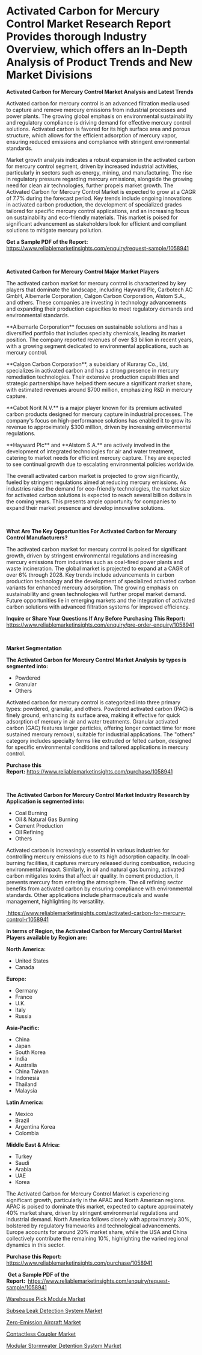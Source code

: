 <p><h1>Activated Carbon for Mercury Control Market Research Report Provides thorough Industry Overview, which offers an In-Depth Analysis of Product Trends and New Market Divisions</h1></p><p><strong>Activated Carbon for Mercury Control Market Analysis and Latest Trends</strong></p>
<p><p>Activated carbon for mercury control is an advanced filtration media used to capture and remove mercury emissions from industrial processes and power plants. The growing global emphasis on environmental sustainability and regulatory compliance is driving demand for effective mercury control solutions. Activated carbon is favored for its high surface area and porous structure, which allows for the efficient adsorption of mercury vapor, ensuring reduced emissions and compliance with stringent environmental standards.</p><p>Market growth analysis indicates a robust expansion in the activated carbon for mercury control segment, driven by increased industrial activities, particularly in sectors such as energy, mining, and manufacturing. The rise in regulatory pressure regarding mercury emissions, alongside the growing need for clean air technologies, further propels market growth. The Activated Carbon for Mercury Control Market is expected to grow at a CAGR of 7.7% during the forecast period. Key trends include ongoing innovations in activated carbon production, the development of specialized grades tailored for specific mercury control applications, and an increasing focus on sustainability and eco-friendly materials. This market is poised for significant advancement as stakeholders look for efficient and compliant solutions to mitigate mercury pollution.</p></p>
<p><strong>Get a Sample PDF of the Report:&nbsp;</strong> <a href="https://www.reliablemarketinsights.com/enquiry/request-sample/1058941?utm_campaign=3209&utm_medium=2&utm_source=Github&utm_content=ia&utm_term=31032025&utm_id=activated-carbon-for-mercury-control">https://www.reliablemarketinsights.com/enquiry/request-sample/1058941</a></p>
<p>&nbsp;</p>
<p><strong>Activated Carbon for Mercury Control Major Market Players</strong></p>
<p><p>The activated carbon market for mercury control is characterized by key players that dominate the landscape, including Hayward Plc, Carbotech AC GmbH, Albemarle Corporation, Calgon Carbon Corporation, Alstom S.A., and others. These companies are investing in technology advancements and expanding their production capacities to meet regulatory demands and environmental standards.</p><p>**Albemarle Corporation** focuses on sustainable solutions and has a diversified portfolio that includes specialty chemicals, leading its market position. The company reported revenues of over $3 billion in recent years, with a growing segment dedicated to environmental applications, such as mercury control.</p><p>**Calgon Carbon Corporation**, a subsidiary of Kuraray Co., Ltd, specializes in activated carbon and has a strong presence in mercury remediation technologies. Their extensive production capabilities and strategic partnerships have helped them secure a significant market share, with estimated revenues around $700 million, emphasizing R&D in mercury capture.</p><p>**Cabot Norit N.V.** is a major player known for its premium activated carbon products designed for mercury capture in industrial processes. The company's focus on high-performance solutions has enabled it to grow its revenue to approximately $300 million, driven by increasing environmental regulations.</p><p>**Hayward Plc** and **Alstom S.A.** are actively involved in the development of integrated technologies for air and water treatment, catering to market needs for efficient mercury capture. They are expected to see continual growth due to escalating environmental policies worldwide.</p><p>The overall activated carbon market is projected to grow significantly, fueled by stringent regulations aimed at reducing mercury emissions. As industries raise the demand for eco-friendly technologies, the market size for activated carbon solutions is expected to reach several billion dollars in the coming years. This presents ample opportunity for companies to expand their market presence and develop innovative solutions.</p></p>
<p>&nbsp;</p>
<p><strong>What Are The Key Opportunities For Activated Carbon for Mercury Control Manufacturers?</strong></p>
<p><p>The activated carbon market for mercury control is poised for significant growth, driven by stringent environmental regulations and increasing mercury emissions from industries such as coal-fired power plants and waste incineration. The global market is projected to expand at a CAGR of over 6% through 2028. Key trends include advancements in carbon production technology and the development of specialized activated carbon variants for enhanced mercury adsorption. The growing emphasis on sustainability and green technologies will further propel market demand. Future opportunities lie in emerging markets and the integration of activated carbon solutions with advanced filtration systems for improved efficiency.</p></p>
<p><strong>Inquire or Share Your Questions If Any Before Purchasing This Report:</strong> <a href="https://www.reliablemarketinsights.com/enquiry/pre-order-enquiry/1058941?utm_campaign=3209&utm_medium=2&utm_source=Github&utm_content=ia&utm_term=31032025&utm_id=activated-carbon-for-mercury-control">https://www.reliablemarketinsights.com/enquiry/pre-order-enquiry/1058941</a></p>
<p>&nbsp;</p>
<p><strong>Market Segmentation</strong></p>
<p><strong>The Activated Carbon for Mercury Control Market Analysis by types is segmented into:</strong></p>
<p><ul><li>Powdered</li><li>Granular</li><li>Others</li></ul></p>
<p><p>Activated carbon for mercury control is categorized into three primary types: powdered, granular, and others. Powdered activated carbon (PAC) is finely ground, enhancing its surface area, making it effective for quick adsorption of mercury in air and water treatments. Granular activated carbon (GAC) features larger particles, offering longer contact time for more sustained mercury removal, suitable for industrial applications. The "others" category includes specialty forms like extruded or felted carbon, designed for specific environmental conditions and tailored applications in mercury control.</p></p>
<p><strong>Purchase this Report:&nbsp;</strong><a href="https://www.reliablemarketinsights.com/purchase/1058941?utm_campaign=3209&utm_medium=2&utm_source=Github&utm_content=ia&utm_term=31032025&utm_id=activated-carbon-for-mercury-control">https://www.reliablemarketinsights.com/purchase/1058941</a></p>
<p>&nbsp;</p>
<p><strong>The Activated Carbon for Mercury Control Market Industry Research by Application is segmented into:</strong></p>
<p><ul><li>Coal Burning</li><li>Oil & Natural Gas Burning</li><li>Cement Production</li><li>Oil Refining</li><li>Others</li></ul></p>
<p><p>Activated carbon is increasingly essential in various industries for controlling mercury emissions due to its high adsorption capacity. In coal-burning facilities, it captures mercury released during combustion, reducing environmental impact. Similarly, in oil and natural gas burning, activated carbon mitigates toxins that affect air quality. In cement production, it prevents mercury from entering the atmosphere. The oil refining sector benefits from activated carbon by ensuring compliance with environmental standards. Other applications include pharmaceuticals and waste management, highlighting its versatility.</p></p>
<p><a href="https://www.reliablemarketinsights.com/activated-carbon-for-mercury-control-r1058941?utm_campaign=3209&utm_medium=2&utm_source=Github&utm_content=ia&utm_term=31032025&utm_id=activated-carbon-for-mercury-control">&nbsp;https://www.reliablemarketinsights.com/activated-carbon-for-mercury-control-r1058941</a></p>
<p><strong>In terms of Region, the Activated Carbon for Mercury Control Market Players available by Region are:</strong></p>
<p>
    <p> <strong> North America: </strong>
        <ul>
            <li>United States</li>
            <li>Canada</li>
        </ul>
        </p> 
    <p> <strong> Europe: </strong>
        <ul>
            <li>Germany</li>
            <li>France</li>
            <li>U.K.</li>
            <li>Italy</li>
            <li>Russia</li>
        </ul>
        </p> 
    <p> <strong> Asia-Pacific: </strong>
        <ul>
            <li>China</li>
            <li>Japan</li>
            <li>South Korea</li>
            <li>India</li>
            <li>Australia</li>
            <li>China Taiwan</li>
            <li>Indonesia</li>
            <li>Thailand</li>
            <li>Malaysia</li>
        </ul>
        </p> 
    <p> <strong> Latin America: </strong>
        <ul>
            <li>Mexico</li>
            <li>Brazil</li>
            <li>Argentina Korea</li>
            <li>Colombia</li>
        </ul>
        </p> 
    <p> <strong> Middle East & Africa: </strong>
        <ul>
            <li>Turkey</li>
            <li>Saudi</li>
            <li>Arabia</li>
            <li>UAE</li>
            <li>Korea</li>
        </ul>
    </p>
    </p>
<p><p>The Activated Carbon for Mercury Control Market is experiencing significant growth, particularly in the APAC and North American regions. APAC is poised to dominate this market, expected to capture approximately 40% market share, driven by stringent environmental regulations and industrial demand. North America follows closely with approximately 30%, bolstered by regulatory frameworks and technological advancements. Europe accounts for around 20% market share, while the USA and China collectively contribute the remaining 10%, highlighting the varied regional dynamics in this sector.</p></p>
<p><strong>Purchase this Report: </strong><a href="https://www.reliablemarketinsights.com/purchase/1058941?utm_campaign=3209&utm_medium=2&utm_source=Github&utm_content=ia&utm_term=31032025&utm_id=activated-carbon-for-mercury-control">https://www.reliablemarketinsights.com/purchase/1058941</a></p>
<p>&nbsp;<strong>Get a Sample PDF of the Report:&nbsp;&nbsp;</strong><a href="https://www.reliablemarketinsights.com/enquiry/request-sample/1058941?utm_campaign=3209&utm_medium=2&utm_source=Github&utm_content=ia&utm_term=31032025&utm_id=activated-carbon-for-mercury-control">https://www.reliablemarketinsights.com/enquiry/request-sample/1058941</a></p>
<p><strong></strong></p>
<p><p><a href="https://www.linkedin.com/pulse/regional-adaptations-global-warehouse-pick-module-market-trends-mctac?utm_campaign=3209&utm_medium=2&utm_source=Github&utm_content=ia&utm_term=31032025&utm_id=activated-carbon-for-mercury-control">Warehouse Pick Module Market</a></p><p><a href="https://www.linkedin.com/pulse/market-demand-revenue-subsea-leak-detection-system-82-cagr-bbblc?utm_campaign=3209&utm_medium=2&utm_source=Github&utm_content=ia&utm_term=31032025&utm_id=activated-carbon-for-mercury-control">Subsea Leak Detection System Market</a></p><p><a href="https://www.linkedin.com/pulse/scope-trends-zero-emission-aircraft-market-latest-dynamics-5rtgc?utm_campaign=3209&utm_medium=2&utm_source=Github&utm_content=ia&utm_term=31032025&utm_id=activated-carbon-for-mercury-control">Zero-Emission Aircraft Market</a></p><p><a href="https://www.linkedin.com/pulse/global-contactless-coupler-market-analysis-from-2025-wfn5c?utm_campaign=3209&utm_medium=2&utm_source=Github&utm_content=ia&utm_term=31032025&utm_id=activated-carbon-for-mercury-control">Contactless Coupler Market</a></p><p><a href="https://www.linkedin.com/pulse/whats-driving-modular-stormwater-detention-system-market-leqtc?utm_campaign=3209&utm_medium=2&utm_source=Github&utm_content=ia&utm_term=31032025&utm_id=activated-carbon-for-mercury-control">Modular Stormwater Detention System Market</a></p></p>